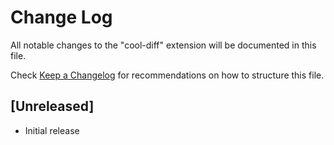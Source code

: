 # Change Log

All notable changes to the "cool-diff" extension will be documented in this file.

Check [Keep a Changelog](http://keepachangelog.com/) for recommendations on how to structure this file.

## [Unreleased]

- Initial release